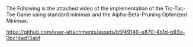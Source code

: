 The Following is the attached video of the implementation of the Tic-Tac-Toe Game using standard minimax and the Alpha-Beta-Pruning Optimized Minimax.

https://github.com/user-attachments/assets/b5f49140-e870-4b1d-b93a-0bc14ad13abf

